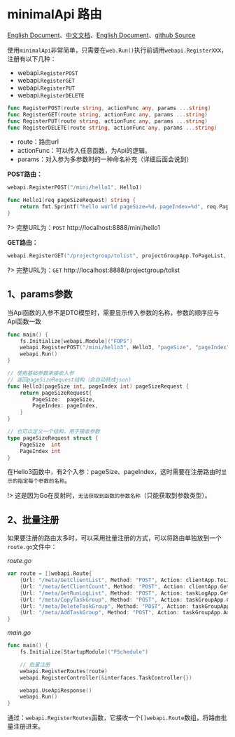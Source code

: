 # minimalApi 路由
[English Document](https://farseer-go.gitee.io/en-us/)、[中文文档](https://farseer-go.gitee.io/)、[English Document](https://farseer-go.github.io/doc/en-us/)、[github Source](https://github.com/farseer-go/webapi)

使用`minimalApi`非常简单，只需要在`web.Run()`执行前调用`webapi.RegisterXXX`，注册有以下几种：
- webapi.`RegisterPOST`
- webapi.`RegisterGET`
- webapi.`RegisterPUT`
- webapi.`RegisterDELETE`

```go
func RegisterPOST(route string, actionFunc any, params ...string)
func RegisterGET(route string, actionFunc any, params ...string)
func RegisterPUT(route string, actionFunc any, params ...string)
func RegisterDELETE(route string, actionFunc any, params ...string)
```
- route：路由url
- actionFunc：可以传入任意函数，为Api的逻辑。
- params：对入参为多参数时的一种命名补充（详细后面会说到）

**POST路由：**
```go
webapi.RegisterPOST("/mini/hello1", Hello1)

func Hello1(req pageSizeRequest) string {
    return fmt.Sprintf("hello world pageSize=%d，pageIndex=%d", req.PageSize, req.PageIndex)
}
```
?> 完整URL为：`POST` http://localhost:8888/mini/hello1

**GET路由：**

```go
webapi.RegisterGET("/projectgroup/tolist", projectGroupApp.ToPageList, "pageSize", "pageIndex")
```

?> 完整URL为：`GET` http://localhost:8888/projectgroup/tolist

## 1、params参数
当Api函数的入参不是DTO模型时，需要显示传入参数的名称，参数的顺序应与Api函数一致

```go
func main() {
	fs.Initialize[webapi.Module]("FOPS")
	webapi.RegisterPOST("/mini/hello3", Hello3, "pageSize", "pageIndex")
	webapi.Run()
}

// 使用基础参数来接收入参
// 返回pageSizeRequest结构（会自动转成json)
func Hello3(pageSize int, pageIndex int) pageSizeRequest {
    return pageSizeRequest{
        PageSize:  pageSize,
        PageIndex: pageIndex,
    }
}

// 也可以定义一个结构，用于接收参数
type pageSizeRequest struct {
    PageSize  int
    PageIndex int
}
```
在Hello3函数中，有2个入参：pageSize、pageIndex，这时需要在注册路由时`显示的指定每个参数的名称`。

!> 这是因为Go在反射时，`无法获取到函数的参数名称`（只能获取到参数类型）。

## 2、批量注册
如果要注册的路由太多时，可以采用批量注册的方式，可以将路由单独放到一个`route.go`文件中：

_route.go_
```go
var route = []webapi.Route{
	{Url: "/meta/GetClientList", Method: "POST", Action: clientApp.ToList},
	{Url: "/meta/GetClientCount", Method: "POST", Action: clientApp.GetCount},
	{Url: "/meta/GetRunLogList", Method: "POST", Action: taskLogApp.GetList},
	{Url: "/meta/CopyTaskGroup", Method: "POST", Action: taskGroupApp.CopyTaskGroup},
	{Url: "/meta/DeleteTaskGroup", Method: "POST", Action: taskGroupApp.Delete},
	{Url: "/meta/AddTaskGroup", Method: "POST", Action: taskGroupApp.Add},
}
```

_main.go_
```go
func main() {
	fs.Initialize[StartupModule]("FSchedule")

	// 批量注册
	webapi.RegisterRoutes(route)
	webapi.RegisterController(&interfaces.TaskController{})

	webapi.UseApiResponse()
	webapi.Run()
}
```
通过：`webapi.RegisterRoutes`函数，它接收一个`[]webapi.Route`数组，将路由批量注册进来。